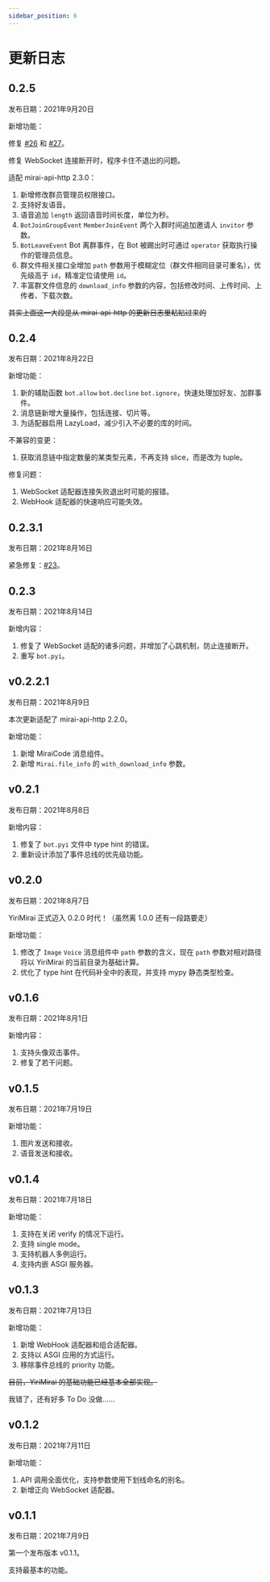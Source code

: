 ```yaml
---
sidebar_position: 6
---
```


# 更新日志

## 0.2.5

发布日期：2021年9月20日

新增功能：

修复 [#26](https://github.com/YiriMiraiProject/YiriMirai/issues/26) 和 [#27](https://github.com/YiriMiraiProject/YiriMirai/issues/27)。

修复 WebSocket 连接断开时，程序卡住不退出的问题。

适配 mirai-api-http 2.3.0：
1. 新增修改群员管理员权限接口。
2. 支持好友语音。
3. 语音追加 `length` 返回语音时间长度，单位为秒。
4. `BotJoinGroupEvent` `MemberJoinEvent` 两个入群时间追加邀请人 `invitor` 参数。
5. `BotLeaveEvent` Bot 离群事件，在 Bot 被踢出时可通过 `operator` 获取执行操作的管理员信息。
6. 群文件相关接口全增加 `path` 参数用于模糊定位（群文件相同目录可重名），优先级高于 `id`，精准定位请使用 `id`。
7. 丰富群文件信息的 `download_info` 参数的内容，包括修改时间、上传时间、上传者、下载次数。

~~其实上面这一大段是从 mirai-api-http 的更新日志里粘贴过来的~~

## 0.2.4

发布日期：2021年8月22日

新增功能：

1. 新的辅助函数 `bot.allow` `bot.decline` `bot.ignore`，快速处理加好友、加群事件。
2. 消息链新增大量操作，包括连接、切片等。
3. 为适配器启用 LazyLoad，减少引入不必要的库的时间。

不兼容的变更：

1. 获取消息链中指定数量的某类型元素，不再支持 slice，而是改为 tuple。

修复问题：

1. WebSocket 适配器连接失败退出时可能的报错。
2. WebHook 适配器的快速响应可能失效。

## 0.2.3.1

发布日期：2021年8月16日

紧急修复：[#23](https://github.com/YiriMiraiProject/YiriMirai/issues/23)。

## 0.2.3

发布日期：2021年8月14日

新增内容：

1. 修复了 WebSocket 适配的诸多问题，并增加了心跳机制，防止连接断开。
2. 重写 `bot.pyi`。

## v0.2.2.1

发布日期：2021年8月9日

本次更新适配了 mirai-api-http 2.2.0。

新增功能：

1. 新增 MiraiCode 消息组件。
2. 新增 `Mirai.file_info` 的 `with_download_info` 参数。

## v0.2.1

发布日期：2021年8月8日

新增内容：

1. 修复了 `bot.pyi` 文件中 type hint 的错误。
2. 重新设计添加了事件总线的优先级功能。

## v0.2.0

发布日期：2021年8月7日

YiriMirai 正式迈入 0.2.0 时代！（虽然离 1.0.0 还有一段路要走）

新增功能：

1. 修改了 `Image` `Voice` 消息组件中 `path` 参数的含义，现在 `path` 参数对相对路径将以 YiriMirai 的当前目录为基础计算。
2. 优化了 type hint 在代码补全中的表现，并支持 mypy 静态类型检查。

## v0.1.6

发布日期：2021年8月1日

新增内容：

1. 支持头像双击事件。
2. 修复了若干问题。

## v0.1.5

发布日期：2021年7月19日

新增功能：

1. 图片发送和接收。
2. 语音发送和接收。

## v0.1.4

发布日期：2021年7月18日

新增功能：

1. 支持在关闭 verify 的情况下运行。
2. 支持 single mode。
3. 支持机器人多例运行。
4. 支持内嵌 ASGI 服务器。

## v0.1.3

发布日期：2021年7月13日

新增功能：

1. 新增 WebHook 适配器和组合适配器。
2. 支持以 ASGI 应用的方式运行。
3. 移除事件总线的 priority 功能。

~~目前，YiriMirai 的基础功能已经基本全部实现。~~

我错了，还有好多 To Do 没做……

## v0.1.2

发布日期：2021年7月11日

新增功能：

1. API 调用全面优化，支持参数使用下划线命名的别名。
2. 新增正向 WebSocket 适配器。

## v0.1.1

发布日期：2021年7月9日

第一个发布版本 v0.1.1。

支持最基本的功能。
